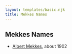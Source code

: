 ```yaml
---
layout: templates/basic.njk
title: Mekkes Names
---
```

## Mekkes Names
- [Albert Mekkes](/people/8/86238917), about 1902